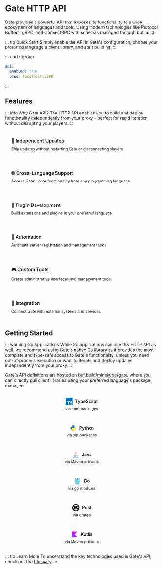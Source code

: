 # Gate HTTP API

Gate provides a powerful API that exposes its functionality to a wide ecosystem of languages and tools. Using modern technologies like Protocol Buffers, gRPC, and ConnectRPC with schemas managed through buf.build.

::: tip Quick Start
Simply enable the API in Gate's configuration, choose your preferred language's client library, and start building!
:::

::: code-group

```yaml [config.yml]
api:
  enabled: true
  bind: localhost:8080
```

:::

## Features

::: info Why Gate API?
The HTTP API enables you to build and deploy functionality independently from your proxy - perfect for rapid iteration without disrupting your players.
:::

<div class="vp-features">
  <div class="vp-feature">
    <div class="title">🚀 Independent Updates</div>
    <div class="details">Ship updates without restarting Gate or disconnecting players</div>
  </div>
  <div class="vp-feature">
    <div class="title">🌐 Cross-Language Support</div>
    <div class="details">Access Gate's core functionality from any programming language</div>
  </div>
  <div class="vp-feature">
    <div class="title">🔌 Plugin Development</div>
    <div class="details">Build extensions and plugins in your preferred language</div>
  </div>
  <div class="vp-feature">
    <div class="title">🤖 Automation</div>
    <div class="details">Automate server registration and management tasks</div>
  </div>
  <div class="vp-feature">
    <div class="title">🎮 Custom Tools</div>
    <div class="details">Create administrative interfaces and management tools</div>
  </div>
  <div class="vp-feature">
    <div class="title">🔄 Integration</div>
    <div class="details">Connect Gate with external systems and services</div>
  </div>
</div>

## Getting Started

::: warning Go Applications
While Go applications can use this HTTP API as well, we recommend using Gate's native Go library as it provides the most complete and type-safe access to Gate's functionality, unless you need out-of-process execution or want to iterate and deploy updates independently from your proxy.
:::

Gate's API definitions are hosted on [buf.build/minekube/gate](https://buf.build/minekube/gate/sdks), where you can directly pull client libraries using your preferred language's package manager:

<div class="vp-features">
  <div class="vp-feature-small">
    <a style="text-decoration: none" href="/developers/api/typescript/" class="feature-link">
      <div class="title">
        <img src="https://raw.githubusercontent.com/devicons/devicon/master/icons/typescript/typescript-original.svg" class="tech-icon" alt="TypeScript" />
        TypeScript
      </div>
      <div class="details">via npm packages</div>
    </a>
  </div>
  <div class="vp-feature-small">
    <a style="text-decoration: none" href="/developers/api/python/" class="feature-link">
      <div class="title">
        <img src="https://raw.githubusercontent.com/devicons/devicon/master/icons/python/python-original.svg" class="tech-icon" alt="Python" />
        Python
      </div>
      <div class="details">via pip packages</div>
    </a>
  </div>
  <div class="vp-feature-small">
    <a style="text-decoration: none" href="/developers/api/java/" class="feature-link">
      <div class="title">
        <img src="https://raw.githubusercontent.com/devicons/devicon/master/icons/java/java-original.svg" class="tech-icon" alt="Java" />
        Java
      </div>
      <div class="details">via Maven artifacts</div>
    </a>
  </div>
  <div class="vp-feature-small">
    <a style="text-decoration: none" href="/developers/api/go/" class="feature-link">
      <div class="title">
        <img src="https://raw.githubusercontent.com/devicons/devicon/master/icons/go/go-original.svg" class="tech-icon" alt="Go" />
        Go
      </div>
      <div class="details">via go modules</div>
    </a>
  </div>
  <div class="vp-feature-small">
    <a style="text-decoration: none" href="/developers/api/rust/" class="feature-link">
      <div class="title">
        <img src="https://raw.githubusercontent.com/devicons/devicon/master/icons/rust/rust-original.svg" class="tech-icon" alt="Rust" />
        Rust
      </div>
      <div class="details">via crates</div>
    </a>
  </div>
  <div class="vp-feature-small">
    <a style="text-decoration: none" href="/developers/api/kotlin/" class="feature-link">
      <div class="title">
        <img src="https://raw.githubusercontent.com/devicons/devicon/master/icons/kotlin/kotlin-original.svg" class="tech-icon" alt="Kotlin" />
        Kotlin
      </div>
      <div class="details">via Maven artifacts</div>
    </a>
  </div>
</div>

::: tip Learn More
To understand the key technologies used in Gate's API, check out the [Glossary](/developers/api/glossary).
:::

<style>
.vp-features {
  display: grid;
  grid-template-columns: repeat(auto-fit, minmax(250px, 1fr));
  gap: 20px;
  margin: 20px 0;
}

.vp-feature {
  padding: 20px;
  border-radius: 8px;
  background-color: var(--vp-c-bg-soft);
  border: 1px solid var(--vp-c-divider);
  transition: all 0.3s;
}

.vp-feature:hover {
  transform: translateY(-2px);
  box-shadow: 0 2px 12px 0 var(--vp-c-divider);
  border-color: var(--vp-c-brand-1);
}

.vp-feature .title {
  font-size: 1.1em;
  font-weight: 600;
  margin-bottom: 8px;
  color: var(--vp-c-text-1);
}

.vp-feature .details {
  color: var(--vp-c-text-2);
  font-size: 0.9em;
  line-height: 1.4;
}

.vp-feature-small {
  padding: 12px;
  border-radius: 6px;
  background-color: var(--vp-c-bg-soft);
  border: 1px solid var(--vp-c-divider);
  text-align: center;
  transition: all 0.3s;
}

.vp-feature-small:hover {
  border-color: var(--vp-c-brand-1);
  transform: translateY(-1px);
  box-shadow: 0 2px 8px 0 var(--vp-c-divider);
}

.vp-feature-small .title {
  font-weight: 600;
  margin-bottom: 4px;
  color: var(--vp-c-text-1);
  display: flex;
  align-items: center;
  justify-content: center;
}

.vp-feature-small .details {
  color: var(--vp-c-text-2);
  font-size: 0.9em;
}

.tech-icon {
  width: 24px;
  height: 24px;
  display: inline-block;
  vertical-align: middle;
  margin-right: 8px;
}
</style>
